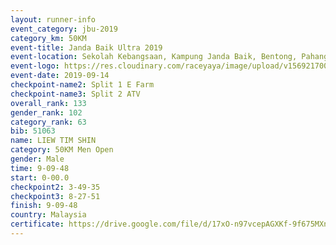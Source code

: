 ```yaml
---
layout: runner-info 
event_category: jbu-2019 
category_km: 50KM 
event-title: Janda Baik Ultra 2019
event-location: Sekolah Kebangsaan, Kampung Janda Baik, Bentong, Pahang, Malaysia 
event-logo: https://res.cloudinary.com/raceyaya/image/upload/v1569217009/logo/janda-baik_vch1pc.jpg 
event-date: 2019-09-14 
checkpoint-name2: Split 1 E Farm 
checkpoint-name3: Split 2 ATV 
overall_rank: 133
gender_rank: 102
category_rank: 63
bib: 51063
name: LIEW TIM SHIN
category: 50KM Men Open
gender: Male
time: 9-09-48
start: 0-00.0
checkpoint2: 3-49-35
checkpoint3: 8-27-51
finish: 9-09-48
country: Malaysia
certificate: https://drive.google.com/file/d/17xO-n97vcepAGXKf-9f675MXniDD95-B/view?usp=sharing
---
```

